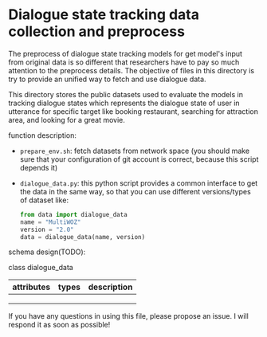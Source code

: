 # Dialogue state tracking data collection and preprocess

The preprocess of dialogue state tracking models for get model's input from original data is so different that researchers have to pay so much attention to the preprocess details. The objective of files in this directory is try to provide an unified way to fetch and use dialogue data.

This directory stores the public datasets used to evaluate the models in tracking dialogue states which represents the dialogue state of user in utterance for specific target like booking restaurant, searching for attraction area, and looking for a great movie. 

function description:

- `prepare_env.sh`: fetch datasets from network space (you should make sure that your configuration of git account is correct, because this script depends it) 

- `dialogue_data.py`: this python script provides a common interface to get the data in the same way, so that you can use different versions/types of dataset like:
  
  ```python
  from data import dialogue_data
  name = "MultiWOZ"
  version = "2.0"
  data = dialogue_data(name, version)
  ```

schema design(TODO):

class dialogue_data

| attributes | types | description |
| ---------- | ----- | ----------- |
|            |       |             |
|            |       |             |
|            |       |             |

If you have any questions in using this file, please propose an issue. I will respond it as soon as possible!
